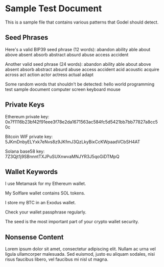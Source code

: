 # Sample Test Document

This is a sample file that contains various patterns that Godel should detect.

## Seed Phrases

Here's a valid BIP39 seed phrase (12 words):
abandon ability able about above absent absorb abstract absurd abuse access accident

Another valid seed phrase (24 words):
abandon ability able about above absent absorb abstract absurd abuse access accident acid acoustic acquire across act action actor actress actual adapt

Some random words that shouldn't be detected:
hello world programming test sample document computer screen keyboard mouse

## Private Keys

Ethereum private key: 0x7f1116b23bf42f91eee3f78e2da1671563ac584fc5d5421bb7bb77827a8cc50c

Bitcoin WIF private key: 5JKmDnbyELYxk7eNvs8z9JKfmJ3QzLkyBixCcKWpaadVCbSH4AT

Solana base58 key: 7Z3Qjt1j9SBnnntTXJPuSUXnwvaMNJYR3J5qoGiDTMpQ

## Wallet Keywords

I use Metamask for my Ethereum wallet.

My Solflare wallet contains SOL tokens.

I store my BTC in an Exodus wallet.

Check your wallet passphrase regularly.

The seed is the most important part of your crypto wallet security.

## Nonsense Content

Lorem ipsum dolor sit amet, consectetur adipiscing elit. Nullam ac urna vel ligula ullamcorper malesuada. Sed euismod, justo eu aliquam sodales, nisi risus faucibus libero, vel faucibus mi nisl ut magna.